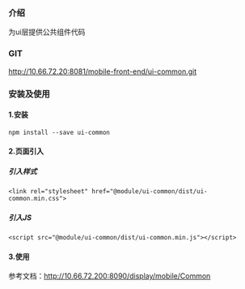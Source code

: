 ### 介绍
为ui层提供公共组件代码

### GIT
http://10.66.72.20:8081/mobile-front-end/ui-common.git


### 安装及使用
#### 1.安装
    npm install --save ui-common

#### 2.页面引入  
##### 引入样式
    <link rel="stylesheet" href="@module/ui-common/dist/ui-common.min.css">
##### 引入JS
    <script src="@module/ui-common/dist/ui-common.min.js"></script>

#### 3.使用
参考文档：http://10.66.72.200:8090/display/mobile/Common